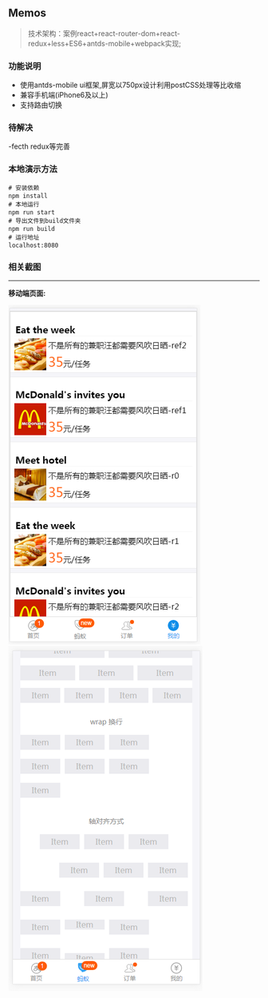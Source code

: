 ## Memos

> 技术架构：案例react+react-router-dom+react-redux+less+ES6+antds-mobile+webpack实现;


### 功能说明

- 使用antds-mobile ui框架,屏宽以750px设计利用postCSS处理等比收缩
- 兼容手机端(iPhone6及以上)
- 支持路由切换


### 待解决

-fecth redux等完善

### 本地演示方法

```text
# 安装依赖
npm install
# 本地运行
npm run start
# 导出文件到build文件夹
npm run build
# 运行地址
localhost:8080
```

### 相关截图

-------------
**移动端页面:**

![移动端端页面](https://raw.githubusercontent.com/linwenze/image/master/react/react1.png)![移动端端页面](https://raw.githubusercontent.com/linwenze/image/master/react/react2.png)
